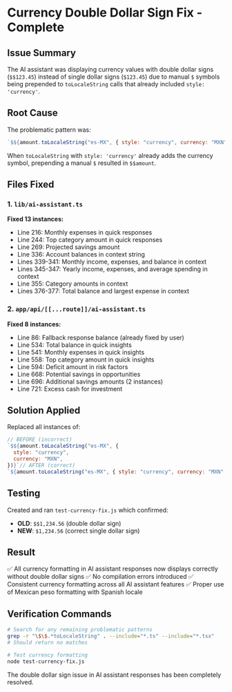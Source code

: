 # Currency Double Dollar Sign Fix - Complete

## Issue Summary

The AI assistant was displaying currency values with double dollar signs (`$$123.45`) instead of single dollar signs (`$123.45`) due to manual `$` symbols being prepended to `toLocaleString` calls that already included `style: 'currency'`.

## Root Cause

The problematic pattern was:

```javascript
`$${amount.toLocaleString("es-MX", { style: "currency", currency: "MXN" })}`;
```

When `toLocaleString` with `style: 'currency'` already adds the currency symbol, prepending a manual `$` resulted in `$$amount`.

## Files Fixed

### 1. `lib/ai-assistant.ts`

**Fixed 13 instances:**

- Line 216: Monthly expenses in quick responses
- Line 244: Top category amount in quick responses
- Line 269: Projected savings amount
- Line 336: Account balances in context string
- Lines 339-341: Monthly income, expenses, and balance in context
- Lines 345-347: Yearly income, expenses, and average spending in context
- Line 355: Category amounts in context
- Lines 376-377: Total balance and largest expense in context

### 2. `app/api/[[...route]]/ai-assistant.ts`

**Fixed 8 instances:**

- Line 86: Fallback response balance (already fixed by user)
- Line 534: Total balance in quick insights
- Line 541: Monthly expenses in quick insights
- Line 558: Top category amount in quick insights
- Line 594: Deficit amount in risk factors
- Line 668: Potential savings in opportunities
- Line 696: Additional savings amounts (2 instances)
- Line 721: Excess cash for investment

## Solution Applied

Replaced all instances of:

```javascript
// BEFORE (incorrect)
`$${amount.toLocaleString("es-MX", {
  style: "currency",
  currency: "MXN",
})}`// AFTER (correct)
`${amount.toLocaleString("es-MX", { style: "currency", currency: "MXN" })}`;
```

## Testing

Created and ran `test-currency-fix.js` which confirmed:

- **OLD**: `$$1,234.56` (double dollar sign)
- **NEW**: `$1,234.56` (correct single dollar sign)

## Result

✅ All currency formatting in AI assistant responses now displays correctly without double dollar signs
✅ No compilation errors introduced
✅ Consistent currency formatting across all AI assistant features
✅ Proper use of Mexican peso formatting with Spanish locale

## Verification Commands

```bash
# Search for any remaining problematic patterns
grep -r "\$\$.*toLocaleString" . --include="*.ts" --include="*.tsx"
# Should return no matches

# Test currency formatting
node test-currency-fix.js
```

The double dollar sign issue in AI assistant responses has been completely resolved.
